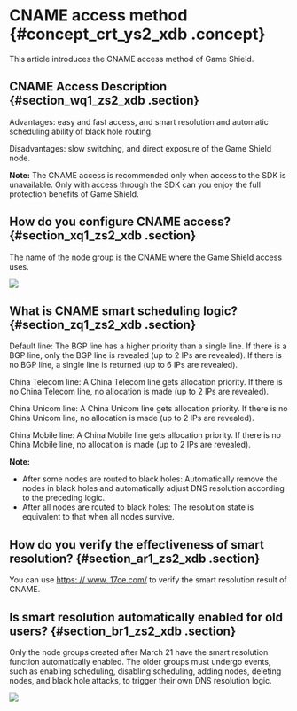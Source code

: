 # CNAME access method {#concept_crt_ys2_xdb .concept}

This article introduces the CNAME access method of Game Shield.

## CNAME Access Description {#section_wq1_zs2_xdb .section}

Advantages: easy and fast access, and smart resolution and automatic scheduling ability of black hole routing.

Disadvantages: slow switching, and direct exposure of the Game Shield node.

**Note:** The CNAME access is recommended only when access to the SDK is unavailable. Only with access through the SDK can you enjoy the full protection benefits of Game Shield.

## How do you configure CNAME access? {#section_xq1_zs2_xdb .section}

The name of the node group is the CNAME where the Game Shield access uses.

![](http://static-aliyun-doc.oss-cn-hangzhou.aliyuncs.com/assets/img/13516/15477778523482_en-US.png)

## What is CNAME smart scheduling logic? {#section_zq1_zs2_xdb .section}

Default line: The BGP line has a higher priority than a single line. If there is a BGP line, only the BGP line is revealed \(up to 2 IPs are revealed\). If there is no BGP line, a single line is returned \(up to 6 IPs are revealed\).

China Telecom line: A China Telecom line gets allocation priority. If there is no China Telecom line, no allocation is made \(up to 2 IPs are revealed\).

China Unicom line: A China Unicom line gets allocation priority. If there is no China Unicom line, no allocation is made \(up to 2 IPs are revealed\).

China Mobile line: A China Mobile line gets allocation priority. If there is no China Mobile line, no allocation is made \(up to 2 IPs are revealed\).

**Note:** 

-   After some nodes are routed to black holes: Automatically remove the nodes in black holes and automatically adjust DNS resolution according to the preceding logic.
-   After all nodes are routed to black holes: The resolution state is equivalent to that when all nodes survive.

## How do you verify the effectiveness of smart resolution? {#section_ar1_zs2_xdb .section}

You can use [https: // www. 17ce.com/](https://www.17ce.com/) to verify the smart resolution result of CNAME.

## Is smart resolution automatically enabled for old users? {#section_br1_zs2_xdb .section}

Only the node groups created after March 21 have the smart resolution function automatically enabled. The older groups must undergo events, such as enabling scheduling, disabling scheduling, adding nodes, deleting nodes, and black hole attacks, to trigger their own DNS resolution logic.

![](http://static-aliyun-doc.oss-cn-hangzhou.aliyuncs.com/assets/img/13516/15477778523483_en-US.png)

